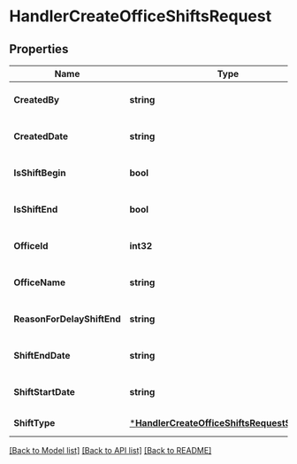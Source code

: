 # HandlerCreateOfficeShiftsRequest

## Properties
Name | Type | Description | Notes
------------ | ------------- | ------------- | -------------
**CreatedBy** | **string** |  | [optional] [default to null]
**CreatedDate** | **string** |  | [optional] [default to null]
**IsShiftBegin** | **bool** |  | [optional] [default to null]
**IsShiftEnd** | **bool** |  | [optional] [default to null]
**OfficeId** | **int32** |  | [optional] [default to null]
**OfficeName** | **string** |  | [optional] [default to null]
**ReasonForDelayShiftEnd** | **string** |  | [optional] [default to null]
**ShiftEndDate** | **string** |  | [optional] [default to null]
**ShiftStartDate** | **string** |  | [optional] [default to null]
**ShiftType** | [***HandlerCreateOfficeShiftsRequestShiftType**](handler.CreateOfficeShiftsRequest_shift_type.md) |  | [default to null]

[[Back to Model list]](../README.md#documentation-for-models) [[Back to API list]](../README.md#documentation-for-api-endpoints) [[Back to README]](../README.md)


